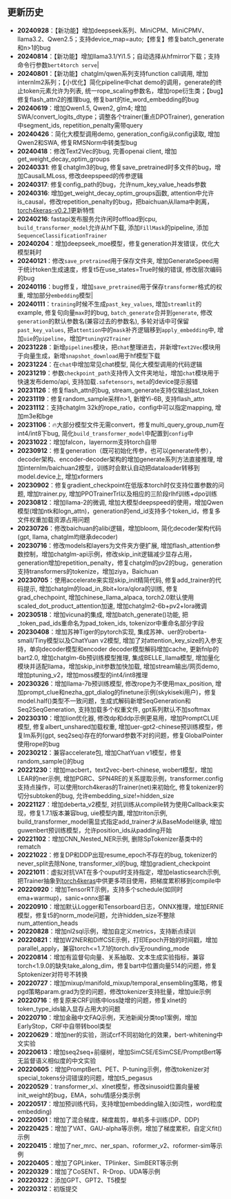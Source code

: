 ## 更新历史

- **20240928**：【新功能】增加deepseek系列、MiniCPM、MiniCPMV、llama3.2、Qwen2.5；支持device_map=auto;【修复】修复batch_generate和n>1的bug
- **20240814**：【新功能】增加llama3.1/Yi1.5；自动选择从hfmirror下载；支持命令行参数`bert4torch serve`|
- **20240801**：【新功能】chatglm/qwen系列支持function call调用, 增加internlm2系列；【小优化】简化pipeline中chat demo的调用，generate的终止token元素允许为列表, 统一rope_scaling参数名，增加rope衍生类；【bug】修复flash_attn2的推理bug, 修复bart的tie_word_embedding的bug
- **20240619**：增加Qwen1.5, Qwen2, glm4; 增加SWA/convert_logits_dtype；调整各个trainer(重点DPOTrainer), generation中segment_ids, repetition_penalty需带query
- **20240426**：简化大模型调用demo, generation_config从config读取, 增加Qwen2和SWA, 修复RMSNorm中转类型bug
- **20240418**：修改Text2Vec的bug, 完善openai client, 增加get_weight_decay_optim_groups
- **20240331**: 修复chatglm3的bug, 修复save_pretrained时多文件的bug，增加CausalLMLoss, 修改deepspeed的传参逻辑
- **20240317**: 修复config_path的bug，允许num_key_value_heads参数
- **20240316**: 增加get_weight_decay_optim_groups函数, attention中允许is_causal，修改repetition_penalty的bug，把baichuan从llama中剥离，[torch4keras-v0.2.1](https://github.com/Tongjilibo/torch4keras/releases/tag/v0.2.1)更新特性
- **20240216**: fastapi发布服务允许闲时offload到cpu, `build_transformer_model`允许从hf下载, 添加`FillMask`的pipeline, 添加`SequenceClassificationTrainer`
- **20240204**：增加deepseek_moe模型，修复generation并发错误，优化大模型耗时
- **20240121**：修改`save_pretrained`用于保存文件夹, 增加GenerateSpeed用于统计token生成速度，修复t5在use_states=True时候的错误, 修改层次编码的bug
- **20240116**：bug修复，增加`save_pretrained`用于保存`transformer`格式的权重, 增加部分`embedding`模型|
- **20240111**：`training`时候不生成`past_key_values`, 增加`streamlit`的example, 修复句向量`max`时的bug, `batch_generate`合并到`generate`, 修改`generation`的默认参数名(兼容过去的参数名), 多轮对话中可保留`past_key_values`, 把`attention`中的`mask`补齐逻辑移到`apply_embedding`中, 增加`uie`的`pipeline`，增加`PtuningV2Trainer`
- **20231228**：新增`pipelines`模块，把`chat`整理进去，并新增`Text2Vec`模块用于向量生成，新增`snapshot_download`用于hf模型下载
- **20231224**：在`chat`中增加常见chat模型, 简化大模型调用的代码逻辑
- **20231219**：参数`checkpoint_path`支持传入文件夹地址，增加`chat`模块用于快速发布demo/api, 支持加载`.safetensors`, `meta`的device提示报错
- **20231126**：修复flash_attn的bug, stream_generate支持仅输出last_token
- **20231119**：修复random_sample采样n>1, 新增Yi-6B, 支持flash_attn
- **20231112**：支持chatglm 32k的rope_ratio，config中可以指定mapping, 增加m3e和bge
- **20231106**：🔥大部分模型文件无需convert，修复multi_query_group_num在int4/int8下bug, 简化`build_transformer_model`中配置到`config`中
- **20231022**：增加falcon，layernorm支持torch自带
- **20230912**：修复generation（既可初始化传参，也可以generate传参），decoder架构、encoder-decoder架构的增加generate系列方法直接推理, 增加internlm/baichuan2模型，训练时会默认自动把dataloader转移到model.device上, 增加xformers
- **20230902**：修复gradient_checkpoint在低版本torch时仅支持位置参数的问题, 增加trainer.py, 增加PPOTrainerTrl以及相应的三阶段rlhf训练+dpo训练
- **20230812**：增加llama-2的微调, 增加大模型deepspeed的使用，增加Qwen模型(增加ntk和logn_attn)，generation的end_id支持多个token_id，修复多文件权重加载资源占用问题
- **20230726**：修改baichuan的alibi逻辑，增加bloom, 简化decoder架构代码(gpt, llama, chatglm均继承decoder)
- **20230716**：修改models和layers为文件夹方便扩展, 增加flash_attention参数控制，增加chatglm-api示例，修改skip_init逻辑减少显存占用，generation增加repetition_penalty，修复chatglm的pv2的bug，generation支持transformers的tokenize，增加ziya，Baichuan
- **20230705**：使用accelerate来实现skip_init精简代码, 修复add_trainer的代码提示, 增加chatglm的load_in_8bit+lora/qlora的训练, 修复grad_chechpoint, 增加chinese_llama_alpaca, torch2.0默认使用scaled_dot_product_attention加速, 增加chatglm2-6b+pv2+lora微调
- **20230518**：增加vicuna的集成, 增加batch_generate()功能, 把_token_pad_ids重命名为pad_token_ids, tokenizor中重命名部分字段
- **20230408**：增加苏神Tiger的pytorch实现, 集成苏神、uer的roberta-small/Tiny模型以及ChatYuan v2模型, 增加了对attention_key_size的入参支持，单向decoder模型和encoder decoder模型解码增加cache, 更新fnlp的bart2.0, 增加chatglm-6b预训练模型推理, 集成BELLE_llama模型, 增加量化模块并适配llama，增加skip_init参数加快加载, 增加stream输出/网页demo, 增加ptuning_v2，增加moss模型的int4/int8推理
- **20230326**：增加llama-7b预训练模型, 修改rope为不使用max_position, 增加prompt_clue和nezha_gpt_dialog的finetune示例(skykiseki用户)，修复model.half()类型不一致问题，生成式解码新增SeqGeneration和Seq2SeqGeneration, 支持加载多个权重文件, gpt系列默认不加softmax
- **20230310**：增加lion优化器, 修改dp和ddp示例更易用，增加PromptCLUE模型, 修复albert_unshared加载权重, 增加uer-gpt2-chinese预训练模型，修复lm系列(gpt, seq2seq)存在的forward参数不对的问题，修复GlobalPointer使用rope的bug
- **20230212**：兼容accelerate包, 增加ChatYuan v1模型，修复random_sample()的bug
- **20221230**：增加macbert，text2vec-bert-chinese, wobert模型，增加LEAR的ner示例, 增加PGRC、SPN4RE的关系提取示例，transformer.config支持点操作，可以使用torch4keras的Trainer(net)来初始化, 修复tokenizer的切分subtoken的bug, 允许embedding_size!=hidden_size
- **20221127**：增加deberta_v2模型, 对抗训练从compile转为使用Callback来实现，修复1.7.1版本兼容bug, uie模型内置, 增加triton示例, build_transformer_model需显式指定add_trainer才从BaseModel继承, 增加guwenbert预训练模型，允许position_ids从padding开始
- **20221102**：增加CNN_Nested_NER示例, 删除SpTokenizer基类中的rematch
- **20221022**：修复DP和DDP出现resume_epoch不存在的bug, tokenizer的never_split去除None, transformer_xl的bug, 增加gradient_checkpoint
- **20221011**：虚拟对抗VAT在多个ouput时支持指定，增加elasticsearch示例, 把Trainer抽象到[torch4keras](https://github.com/Tongjilibo/torch4keras)中供更多项目使用，把梯度累积移到compile中
- **20220920**：增加TensorRT示例，支持多个schedule(如同时ema+warmup)，sanic+onnx部署
- **20220910**：增加默认Logger和Tensorboard日志，ONNX推理，增加ERNIE模型，修复t5的norm_mode问题，允许hidden_size不整除num_attention_heads
- **20220828**：增加nl2sql示例，增加自定义metrics，支持断点续训
- **20220821**：增加W2NER和DiffCSE示例，打印Epoch开始的时间戳，增加parallel_apply，兼容torch<=1.7.1的torch.div无rounding_mode
- **20220814**：增加有监督句向量、关系抽取、文本生成实验指标，兼容torch<1.9.0的缺失take_along_dim，修复bart中位置向量514的问题，修复Sptokenizer对符号不转换
- **20220727**：增加mixup/manifold_mixup/temporal_ensembling策略，修复pgd策略param.grad为空的问题，修改tokenizer支持批量，增加uie示例
- **20220716**：修复原来CRF训练中loss陡增的问题，修复xlnet的token_type_ids输入显存占用大的问题
- **20220710**：增加金融中文FAQ示例，天池新闻分类top1案例，增加EarlyStop，CRF中自带转bool类型
- **20220629**：增加ner的实验，测试crf不同初始化的效果，bert-whitening中文实验
- **20220613**：增加seq2seq+前缀树，增加SimCSE/ESimCSE/PromptBert等无监督语义相似度的中文实验
- **20220605**：增加PromptBert、PET、P-tuning示例，修改tokenizer对special_tokens分词错误的问题，增加t5_pegasus
- **20220529**：transformer_xl、xlnet模型，修改sinusoid位置向量被init_weight的bug，EMA，sohu情感分类示例
- **20220517**：增加预训练代码，支持增加embedding输入(如词性，word粒度embedding)
- **20220501**：增加了混合梯度，梯度裁剪，单机多卡训练(DP、DDP)
- **20220425**：增加了VAT、GAU-alpha等示例，增加了梯度累积，自定义fit()示例
- **20220415**：增加了ner_mrc、ner_span、roformer_v2、roformer-sim等示例
- **20220405**：增加了GPLinker、TPlinker、SimBERT等示例
- **20220329**：增加了CoSENT、R-Drop、UDA等示例
- **20220322**：添加GPT、GPT2、T5模型
- **20220312**：初版提交